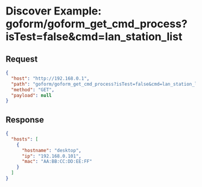 # Discover Example: goform/goform_get_cmd_process?isTest=false&cmd=lan_station_list

## Request
```json
{
  "host": "http://192.168.0.1",
  "path": "goform/goform_get_cmd_process?isTest=false&cmd=lan_station_list",
  "method": "GET",
  "payload": null
}
```

## Response
```json
{
  "hosts": [
    {
      "hostname": "desktop",
      "ip": "192.168.0.101",
      "mac": "AA:BB:CC:DD:EE:FF"
    }
  ]
}
```
